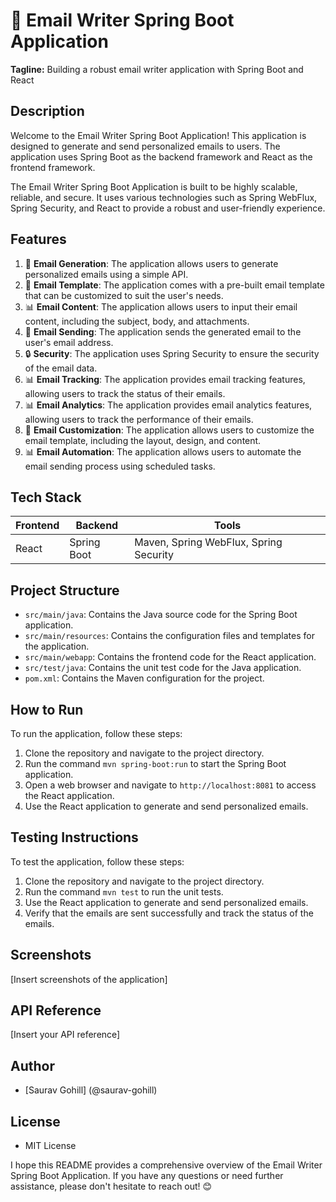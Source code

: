 🚀 **Email Writer Spring Boot Application**
======================================================

**Tagline:** Building a robust email writer application with Spring Boot and React

**Description**
----------------

Welcome to the Email Writer Spring Boot Application! This application is designed to generate and send personalized emails to users. The application uses Spring Boot as the backend framework and React as the frontend framework.

The Email Writer Spring Boot Application is built to be highly scalable, reliable, and secure. It uses various technologies such as Spring WebFlux, Spring Security, and React to provide a robust and user-friendly experience.

**Features**
------------

1. 📧 **Email Generation**: The application allows users to generate personalized emails using a simple API.
2. 📝 **Email Template**: The application comes with a pre-built email template that can be customized to suit the user's needs.
3. 📊 **Email Content**: The application allows users to input their email content, including the subject, body, and attachments.
4. 📧 **Email Sending**: The application sends the generated email to the user's email address.
5. 🔒 **Security**: The application uses Spring Security to ensure the security of the email data.
6. 📊 **Email Tracking**: The application provides email tracking features, allowing users to track the status of their emails.
7. 📊 **Email Analytics**: The application provides email analytics features, allowing users to track the performance of their emails.
8. 🔧 **Email Customization**: The application allows users to customize the email template, including the layout, design, and content.
9. 📊 **Email Automation**: The application allows users to automate the email sending process using scheduled tasks.

**Tech Stack**
----------------

| **Frontend** | **Backend** | **Tools** |
| --- | --- | --- |
| React | Spring Boot | Maven, Spring WebFlux, Spring Security |

**Project Structure**
--------------------

* `src/main/java`: Contains the Java source code for the Spring Boot application.
* `src/main/resources`: Contains the configuration files and templates for the application.
* `src/main/webapp`: Contains the frontend code for the React application.
* `src/test/java`: Contains the unit test code for the Java application.
* `pom.xml`: Contains the Maven configuration for the project.

**How to Run**
--------------

To run the application, follow these steps:

1. Clone the repository and navigate to the project directory.
2. Run the command `mvn spring-boot:run` to start the Spring Boot application.
3. Open a web browser and navigate to `http://localhost:8081` to access the React application.
4. Use the React application to generate and send personalized emails.

**Testing Instructions**
-------------------------

To test the application, follow these steps:

1. Clone the repository and navigate to the project directory.
2. Run the command `mvn test` to run the unit tests.
3. Use the React application to generate and send personalized emails.
4. Verify that the emails are sent successfully and track the status of the emails.

**Screenshots**
-------------

[Insert screenshots of the application]

**API Reference**
----------------

[Insert your API reference]

**Author**
---------

* [Saurav Gohill] (@saurav-gohill)

**License**
---------

* MIT License

I hope this README provides a comprehensive overview of the Email Writer Spring Boot Application. If you have any questions or need further assistance, please don't hesitate to reach out! 😊